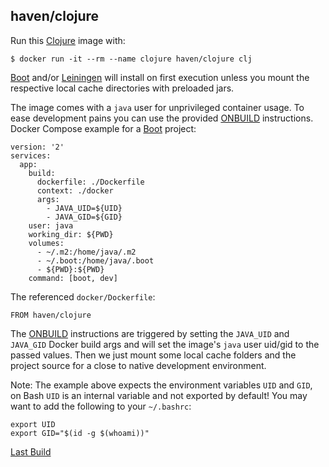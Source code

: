 ## haven/clojure

Run this [Clojure][] image with:

    $ docker run -it --rm --name clojure haven/clojure clj

[Boot][] and/or [Leiningen][] will install on first execution unless you mount the respective local
cache directories with preloaded jars.

The image comes with a `java` user for unprivileged container usage. To ease development pains
you can use the provided [ONBUILD][] instructions. Docker Compose example for a [Boot][] project:

```
version: '2'
services:
  app:
    build:
      dockerfile: ./Dockerfile
      context: ./docker
      args:
        - JAVA_UID=${UID}
        - JAVA_GID=${GID}
    user: java
    working_dir: ${PWD}
    volumes:
      - ~/.m2:/home/java/.m2
      - ~/.boot:/home/java/.boot
      - ${PWD}:${PWD}
    command: [boot, dev]
```

The referenced `docker/Dockerfile`:

```
FROM haven/clojure
```

The [ONBUILD][] instructions are triggered by setting the `JAVA_UID` and `JAVA_GID` Docker build args and will
set the image's `java` user uid/gid to the passed values. Then we just mount some local cache folders and
the project source for a close to native development environment.

Note: The example above expects the environment variables `UID` and `GID`, on Bash `UID` is an internal
variable and not exported by default! You may want to add the following to your `~/.bashrc`:

```
export UID
export GID="$(id -g $(whoami))"
```

[Last Build][packages]

[Clojure]: http://clojure.org/
[packages]: PACKAGES.md
[ONBUILD]: https://docs.docker.com/engine/reference/builder/#onbuild
[Boot]: http://boot-clj.com/
[Leiningen]: https://leiningen.org/